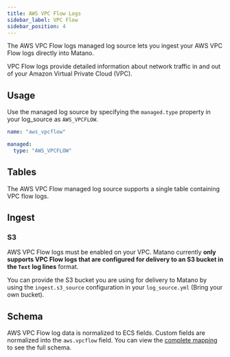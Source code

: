 ```yaml
---
title: AWS VPC Flow Logs
sidebar_label: VPC Flow
sidebar_position: 4
---
```


The AWS VPC Flow logs managed log source lets you ingest your AWS VPC Flow logs directly into Matano.

VPC Flow logs provide detailed information about network traffic in and out of your Amazon Virtual Private Cloud (VPC).

## Usage

Use the managed log source by specifying the `managed.type` property in your log_source as `AWS_VPCFLOW`.

```yml
name: "aws_vpcflow"

managed:
  type: "AWS_VPCFLOW"
```

## Tables

The AWS VPC Flow managed log source supports a single table containing VPC flow logs.

## Ingest

### S3

AWS VPC Flow logs must be enabled on your VPC. Matano currently **only supports VPC Flow logs that are configured for delivery to an S3 bucket in the `Text` log lines** format.

You can provide the S3 bucket you are using for delivery to Matano by using the `ingest.s3_source` configuration in your `log_source.yml` (Bring your own bucket).

## Schema

AWS VPC Flow log data is normalized to ECS fields. Custom fields are normalized into the `aws.vpcflow` field. You can view the [complete mapping][1] to see the full schema.

[1]: https://github.com/matanolabs/matano/blob/main/data/managed/log_sources/aws_vpcflow/log_source.yml